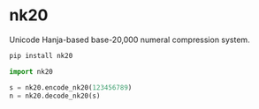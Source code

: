 # nk20

Unicode Hanja-based base-20,000 numeral compression system.

```bash
pip install nk20
```

```python
import nk20

s = nk20.encode_nk20(123456789)
n = nk20.decode_nk20(s)
```
